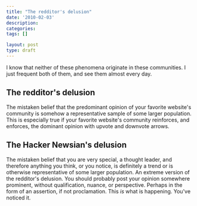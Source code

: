 ```yaml
---
title: "The redditor's delusion"
date: '2010-02-03'
description:
categories:
tags: []

layout: post
type: draft
---
```


I know that neither of these phenomena originate in these communities. I just frequent both of them, and see them almost every day.

## The redditor's delusion ##

The mistaken belief that the predominant opinion of your favorite website's community is somehow a representative sample of some larger population. This is especially true if your favorite website's community reinforces, and enforces, the dominant opinion with upvote and downvote arrows.

## The Hacker Newsian's delusion ##

The mistaken belief that you are very special, a thought leader, and therefore anything you think, or you notice, is definitely a trend or is otherwise representative of some larger population. An extreme version of the redditor's delusion. You should probably post your opinion somewhere prominent, without qualification, nuance, or perspective. Perhaps in the form of an assertion, if not proclamation. This *is* what is happening. You've noticed it.
